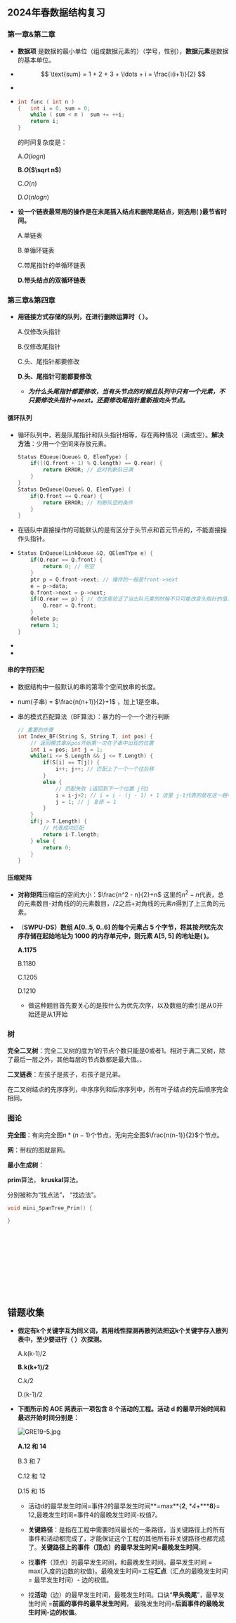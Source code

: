 ## 2024年春数据结构复习

### 第一章&第二章

- **数据项** 是数据的最小单位（组成数据元素的）（学号，性别），**数据元素**是数据的基本单位。

- $$
  \text{sum} = 1 + 2 + 3 + \ldots + i = \frac{i(i+1)}{2}
  $$

- 

- ```CPP
  int func ( int n )
  {   int i = 0, sum = 0;
      while ( sum < n )  sum += ++i;
      return i;
  }
  ```

  的时间复杂度是：

  A.*O*(*logn*)

  **B.*O*($\sqrt n$)**

  C.*O*(*n*)

  D.*O*(*nlogn*)
  
- **设一个链表最常用的操作是在末尾插入结点和删除尾结点，则选用( )最节省时间。**
  
  A.单链表
  
  B.单循环链表
  
  C.带尾指针的单循环链表

  **D.带头结点的双循环链表**

### 第三章&第四章

- **用链接方式存储的队列，在进行删除运算时（ ）。**

  A.仅修改头指针

  B.仅修改尾指针

  C.头、尾指针都要修改

  **D.头、尾指针可能都要修改**

  - ***为什么头尾指针都要修改，当有头节点的时候且队列中只有一个元素，不只要修改头指针->next。还要修改尾指针重新指向头节点。*** 

#### 循环队列

- 循环队列中，若是队尾指针和队头指针相等，存在两种情况（满或空）。**解决方法**：少用一个空间来存放元素。

  ```c
  Status EQueue(Queue& Q, ElemType) {
      if(((Q.front + 1) % Q.length) == Q.rear) {
          return ERROR; // 此时判断队已满
      }
  }
  Status DeQueue(Queue& Q, ElemType) {
      if(Q.front == Q.rear) {
          return ERROR; // 判断队空的条件
      }
  }
  ```

- 在链队中直接操作的可能默认的是有区分于头节点和首元节点的，不能直接操作头指针。

- ```c
  Status EnQueue(LinkQueue &Q, QElemTYpe e) {
      if(Q.rear == Q.front) {
          return 0; // 判空
      }
      ptr p = Q.front->next; // 操作的一般是front->next
      e = p->data;
      Q.front->next = p->next;
      if(Q.rear == p) { // 在这里验证了当出队元素的时候不只可能改变头指针的值，当只有最后一个元素的时候需要重新修改尾指针的值
          Q.rear = Q.front;
      }
      delete p;
      return 1;
  }
  ```

- 

- 



#### 串的字符匹配

- 数据结构中一般默认的串的第零个空间放串的长度。

- num(子串) = $\frac{n(n+1)}{2}+1$ ，加上1是空串。

- 串的模式匹配算法（BF算法）：暴力的一个一个进行判断

  ```c
  // 重要的步骤
  int Index_BF(String S, String T, int pos) {
      // 返回模式串从pos开始第一次在子串中出现的位置
      int i = pos; int j = 1;
      while(i <= S.Length && j <= T.Length) {
          if(S[i] == T[j]) {
              i++; j++; // 匹配上了一个一个往后移        
          }
          else {
              // 匹配失败 i返回到下一个位置 j归1
              i = i-j+2; // i = i - (j - 1) + 1 这里 j-1代表的是在这一趟中一共移动的次数，+1代表移到下一个字符
              j = 1; // j 复原 = 1
          }
      }
      if(j > T.Length) {
          // 代表成功匹配
          return i-T.length;
      } else {
          return 0;
      }
  }
  
  ```

#### 压缩矩阵

- **对称矩阵**压缩后的空间大小：$\frac{n^2 - n}{2}+n$ 这里的${n^2 -n}$代表，总的元素数目-对角线的的元素数目，$/2$之后+对角线的元素$n$得到了上三角的元素。

- （**SWPU-DS）数组 A[0..5, 0..6] 的每个元素占 5 个字节，将其按*列*优先次序存储在起始地址为 1000 的内存单元中，则元素 A[5, 5] 的地址是( )。**

  **A.1175**

  B.1180

  C.1205

  D.1210

  - 做这种题目首先要关心的是按什么为优先次序，以及数组的索引是从0开始还是从1开始

### 树

**完全二叉树**：完全二叉树的度为1的节点个数只能是0或者1。相对于满二叉树，除了最后一层之外，其他每层的节点数都是最大值。、

**二叉链表**：左孩子是孩子，右孩子是兄弟。

在二叉树结点的先序序列，中序序列和后序序列中，所有叶子结点的先后顺序完全相同。

### **图论**

**完全图**：有向完全图$n*(n-1)$个节点，无向完全图$\frac{n(n-1)}{2}$个节点。

**网**：带权的图就是网。



**最小生成树**：

**prim**算法， **kruskal**算法。

分别被称为“找点法”， “找边法”。

```cpp
void mini_SpanTree_Prim() {
    
}













```





## 错题收集

- **假定有k个关键字互为同义词，若用线性探测再散列法把这k个关键字存入散列表中，至少要进行（ ）次探测。**

  A.k(k-1)/2

  **B.k(k+1)/2**

  C.k/2

  D.(k-1)/2

- **下图所示的 AOE 网表示一项包含 8 个活动的工程。活动 d 的最早开始时间和最迟开始时间分别是：**

  ![GRE19-5.jpg](https://images.ptausercontent.com/28de33de-076f-4f94-b856-445865994fb0.jpg)

  **A.12 和 14**

  B.3 和 7

  C.12 和 12

  D.15 和 15

  - 活动d的最早发生时间=事件2的最早发生时间**=max**{**2**, **4*+*****8**}= 12,最晚发生时间=事件4的最晚发生时间-权值7。

  - **关键路径**：是指在工程中需要时间最长的一条路径，当关键路径上的所有事件和活动都完成了，才能保证这个工程的其他所有非关键路径也都完成了。**关键路径上的事件（顶点）的最早发生时间=最晚发生时间**。

  - 找**事件**（顶点）的最早发生时间，和最晚发生时间。最早发生时间 = max{入度的边数的权值}。最晚发生时间=工程**汇点**（汇点的最晚发生时间 = 最早发生时间）- 边的权值。

  - 找**活动**（边）的最早发生时间，最晚发生时间。口诀“**早头晚尾**”，最早发生时间 =**前面的事件的最早发生时间**， 最晚发生时间=**后面事件的最晚发生时间-边的权值**。

    